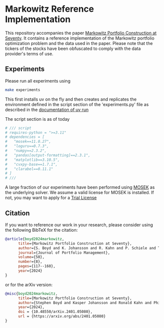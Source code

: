 # Markowitz Reference Implementation

This repository accompanies the paper [Markowitz Portfolio Construction at Seventy](https://web.stanford.edu/~boyd/papers/markowitz.html).
It contains a reference implementation of the Markowitz portfolio optimization
problem and the data used in the paper. Please note that the tickers of the
stocks have been obfuscated to comply with the data provider's terms of use.

## Experiments

Please run all experiments using

```bash
make experiments
```

This first installs uv on the fly and then creates and replicates the
environment defined in the script section of the 'experiments.py' file
as described in the [documentation of uv run](https://docs.astral.sh/uv/guides/scripts/#declaring-script-dependencies)

The script section is as of today

```python
# /// script
# requires-python = ">=3.11"
# dependencies = [
#   "mosek==11.0.27",
#   "loguru==0.7.3",
#   "numpy==2.3.2",
#   "pandas[output-formatting]==2.3.1",
#   "matplotlib==3.10.5",
#   "cvxpy-base==1.7.1",
#   "clarabel==0.11.1"
# ]
# ///
```

A large fraction of our experiments have been performed
using [MOSEK](https://www.mosek.com/) as the underlying solver.
We assume a valid license for MOSEK is installed. If not,
you may want to apply for a [Trial License](https://www.mosek.com/try/)

## Citation

If you want to reference our work in your research, please consider using the following BibTeX for the citation:

```BibTeX
@article{boyd2024markowitz,
      title={Markowitz Portfolio Construction at Seventy},
      author={S. Boyd and K. Johansson and R. Kahn and P. Schiele and T. Schmelzer},
      journal={Journal of Portfolio Management},
      volume={50},
      number={8},
      pages={117--160},
      year={2024}
}
```
or for the arXiv version:
```BibTeX
@misc{boyd2024markowitz,
      title={Markowitz Portfolio Construction at Seventy},
      author={Stephen Boyd and Kasper Johansson and Ronald Kahn and Philipp Schiele and Thomas Schmelzer},
      year={2024},
      doi = {10.48550/arXiv.2401.05080},
      url = {https://arxiv.org/abs/2401.05080}
}
```
